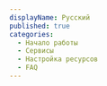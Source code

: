 ```yaml
---
displayName: Русский
published: true
categories:
  - Начало работы
  - Сервисы
  - Настройка ресурсов
  - FAQ
---
```

